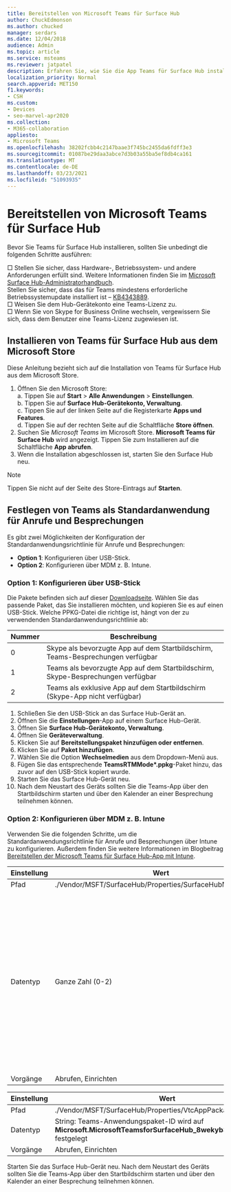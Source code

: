 ```yaml
---
title: Bereitstellen von Microsoft Teams für Surface Hub
author: ChuckEdmonson
ms.author: chucked
manager: serdars
ms.date: 12/04/2018
audience: Admin
ms.topic: article
ms.service: msteams
ms.reviewer: jatpatel
description: Erfahren Sie, wie Sie die App Teams für Surface Hub installieren und konfigurieren, sodass Teams die Standardanwendung für Anrufe und Besprechungen ist.
localization_priority: Normal
search.appverid: MET150
f1.keywords:
- CSH
ms.custom:
- Devices
- seo-marvel-apr2020
ms.collection:
- M365-collaboration
appliesto:
- Microsoft Teams
ms.openlocfilehash: 38202fcbb4c2147baae3f745bc2455da6fdff3e3
ms.sourcegitcommit: 01087be29daa3abce7d3b03a55ba5ef8db4ca161
ms.translationtype: MT
ms.contentlocale: de-DE
ms.lasthandoff: 03/23/2021
ms.locfileid: "51093935"
---
```

<a name="deploy-microsoft-teams-for-surface-hub"></a>Bereitstellen von Microsoft Teams für Surface Hub
======================================

Bevor Sie Teams für Surface Hub installieren, sollten Sie unbedingt die folgenden Schritte ausführen:

 □ Stellen Sie sicher, dass Hardware-, Betriebssystem- und andere Anforderungen erfüllt sind. Weitere Informationen finden Sie im [Microsoft Surface Hub-Administratorhandbuch](/surface-hub/).<br>
 Stellen Sie sicher, dass das für Teams mindestens erforderliche Betriebssystemupdate installiert ist – [KB4343889](https://support.microsoft.com/help/4343889).<br>
 □ Weisen Sie dem Hub-Gerätekonto eine Teams-Lizenz zu.<br>
 □ Wenn Sie von Skype for Business Online wechseln, vergewissern Sie sich, dass dem Benutzer eine Teams-Lizenz zugewiesen ist.

## <a name="install-teams-for-surface-hub-from-the-microsoft-store"></a>Installieren von Teams für Surface Hub aus dem Microsoft Store 

Diese Anleitung bezieht sich auf die Installation von Teams für Surface Hub aus dem Microsoft Store. 
 
1. Öffnen Sie den Microsoft Store:<br>
   a. Tippen Sie auf **Start** > **Alle Anwendungen** > **Einstellungen**.<br> b. Tippen Sie auf **Surface Hub-Gerätekonto, Verwaltung**.<br>
   c. Tippen Sie auf der linken Seite auf die Registerkarte **Apps und Features**.<br> d. Tippen Sie auf der rechten Seite auf die Schaltfläche **Store öffnen**. 
2. Suchen Sie *Microsoft Teams* im Microsoft Store. **Microsoft Teams für Surface Hub** wird angezeigt. Tippen Sie zum Installieren auf die Schaltfläche **App abrufen**.  
3. Wenn die Installation abgeschlossen ist, starten Sie den Surface Hub neu. 

> [!NOTE]
> Tippen Sie nicht auf der Seite des Store-Eintrags auf **Starten**.

## <a name="make-teams-the-default-calling-and-meetings-application"></a>Festlegen von Teams als Standardanwendung für Anrufe und Besprechungen
 
Es gibt zwei Möglichkeiten der Konfiguration der Standardanwendungsrichtlinie für Anrufe und Besprechungen: 

- **Option 1**: Konfigurieren über USB-Stick. 
- **Option 2**: Konfigurieren über MDM z. B. Intune.
 
### <a name="option-1-configure-via-usb-key"></a>Option 1: Konfigurieren über USB-Stick 
 
Die Pakete befinden sich auf dieser [Downloadseite](https://1drv.ms/f/s!ArcnbnREun0Vnp9Wps9MlWB-UJZw3g). Wählen Sie das passende Paket, das Sie installieren möchten, und kopieren Sie es auf einen USB-Stick. Welche PPKG-Datei die richtige ist, hängt von der zu verwendenden Standardanwendungsrichtlinie ab: 

|Nummer  |Beschreibung  |
|---------|---------|
|0     | Skype als bevorzugte App auf dem Startbildschirm, Teams-Besprechungen verfügbar        |
|1     | Teams als bevorzugte App auf dem Startbildschirm, Skype-Besprechungen verfügbar        |
|2     | Teams als exklusive App auf dem Startbildschirm (Skype-App nicht verfügbar)        |
 
1. Schließen Sie den USB-Stick an das Surface Hub-Gerät an. 
2. Öffnen Sie die **Einstellungen**-App auf einem Surface Hub-Gerät. 
3. Öffnen Sie **Surface Hub-Gerätekonto, Verwaltung**.
4. Öffnen Sie **Geräteverwaltung**. 
5. Klicken Sie auf **Bereitstellungspaket hinzufügen oder entfernen**. 
6. Klicken Sie auf **Paket hinzufügen**.
7. Wählen Sie die Option **Wechselmedien** aus dem Dropdown-Menü aus. 
8. Fügen Sie das entsprechende <strong>TeamsRTMMode*.ppkg</strong>-Paket hinzu, das zuvor auf den USB-Stick kopiert wurde. 
9. Starten Sie das Surface Hub-Gerät neu. 
10. Nach dem Neustart des Geräts sollten Sie die Teams-App über den Startbildschirm starten und über den Kalender an einer Besprechung teilnehmen können. 

### <a name="option-2-configure-via-mdm-such-as-intune"></a>Option 2: Konfigurieren über MDM z. B. Intune 

Verwenden Sie die folgenden Schritte, um die Standardanwendungsrichtlinie für Anrufe und Besprechungen über Intune zu konfigurieren. Außerdem finden Sie weitere Informationen im Blogbeitrag [Bereitstellen der Microsoft Teams für Surface Hub-App mit Intune](https://y0av.me/2018/07/16/deploy-the-microsoft-teams-for-surface-hub-app-using-intune/).

|Einstellung   |Wert    |Beschreibung    |
|----------|---------|---------|
|Pfad      | ./Vendor/MSFT/SurfaceHub/Properties/SurfaceHubMeetingMode        |
|Datentyp | Ganze Zahl (0-2)   |0: Skype als bevorzugte App auf dem Startbildschirm, Teams-Besprechungen verfügbar<br>1: Teams als bevorzugte App auf dem Startbildschirm, Skype-Besprechungen verfügbar<br>2: Teams als exklusive App auf dem Startbildschirm (Skype-App nicht verfügbar) |
|Vorgänge| Abrufen, Einrichten        |

|Einstellung   |Wert    |
|----------|---------|
|Pfad      | ./Vendor/MSFT/SurfaceHub/Properties/VtcAppPackageId        |
|Datentyp | String: Teams-Anwendungspaket-ID wird auf **Microsoft.MicrosoftTeamsforSurfaceHub_8wekyb3d8bbwe!Teams** festgelegt |
|Vorgänge| Abrufen, Einrichten        |

Starten Sie das Surface Hub-Gerät neu. Nach dem Neustart des Geräts sollten Sie die Teams-App über den Startbildschirm starten und über den Kalender an einer Besprechung teilnehmen können.